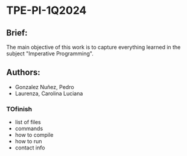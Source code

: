 # TPE-PI-1Q2024

## Brief:

The main objective of this work is to capture everything learned in the subject "Imperative Programming". 

## Authors:

- Gonzalez Nuñez, Pedro
- Laurenza, Carolina Luciana  


### TOfinish 

 - list of files 
 - commands
 - how to compile
 - how to run
 - contact info